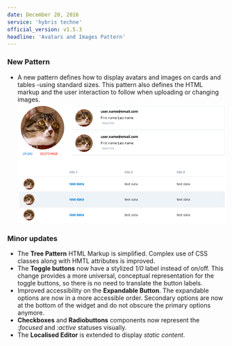 ```yaml
---
date: December 20, 2016
service: 'hybris techne'
official_version: v1.5.3
headline: 'Avatars and Images Pattern'
---
```


### New Pattern
* A new pattern defines how to display avatars and images on cards and tables -using standard sizes. This pattern also defines the HTML markup and the user interaction to follow when uploading or changing images.
  ![Tree screenshot](img/v1.5.3/avatars-images.png)

### Minor updates
* The **Tree Pattern** HTML Markup is simplified. Complex use of CSS classes along with HMTL attributes is improved.
* The **Toggle buttons** now have a stylized *1/0* label instead of on/off. This change provides a more universal, conceptual representation for the toggle buttons, so there is no need to translate the button labels.
* Improved accessibility on the **Expandable Button**. The expandable options are now in a more accessible order. Secondary options are now at the bottom of the widget and do not obscure the primary options anymore.
* **Checkboxes** and **Radiobuttons** components now represent the *:focused* and *:active* statuses visually.
* The **Localised Editor** is extended to display *static content*.
